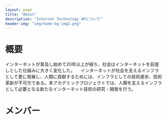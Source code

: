 ```yaml
---
layout: page
title: "About"
description: "Internet Technology APについて"
header-img: "img/home-bg-img2.png"
---
```

# 概要
インターネットが普及し始めて20年以上が経ち、社会はインターネットを前提しとした仕組みに大きく変化した。
　インターネットが社会を支えるインフラとして更に発展し、人類に貢献するためには、インフラとしての技術進歩、技術革新が不可欠である。本アカデミックプロジェクトでは、人類を支えるインフラとして必要となる新たなインターネット技術の研究・開発を行う。 
 
 # メンバー 
 
